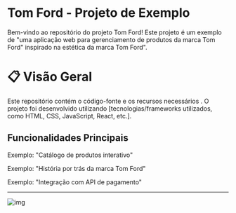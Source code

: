 <h1>Tom Ford - Projeto de Exemplo</h1>
<p>Bem-vindo ao repositório do projeto Tom Ford! Este projeto é um exemplo de "uma aplicação web para gerenciamento de produtos da marca Tom Ford"  inspirado na estética da marca Tom Ford". </p>

<h1>📋 Visão Geral</h1>
<p>Este repositório contém o código-fonte e os recursos necessários . O projeto foi desenvolvido utilizando [tecnologias/frameworks utilizados, como HTML, CSS, JavaScript, React, etc.]. </p>

<h2>Funcionalidades Principais</h2>

Exemplo: "Catálogo de produtos interativo"

Exemplo: "História por trás da marca Tom Ford"

Exemplo: "Integração com API de pagamento"

_________________________________________________________________________________________
![img](https://github.com/user-attachments/assets/c2c17304-fe0a-4d63-b322-e9c1ba15d14c)
